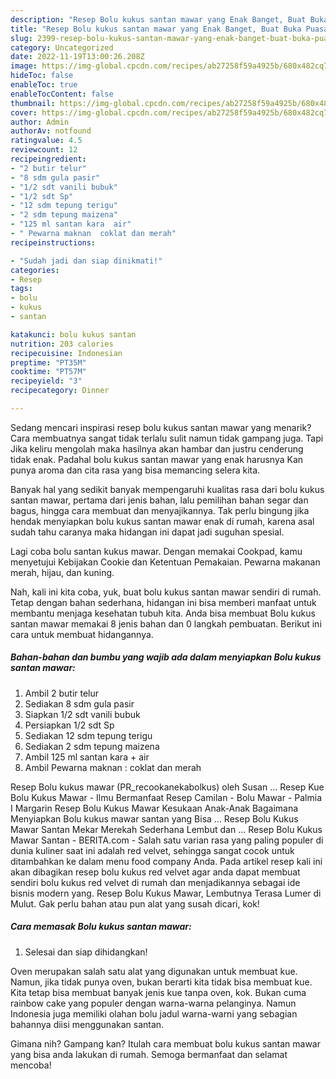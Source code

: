 ```yaml
---
description: "Resep Bolu kukus santan mawar yang Enak Banget, Buat Buka Puasa Bisa Manjain Lidah"
title: "Resep Bolu kukus santan mawar yang Enak Banget, Buat Buka Puasa Bisa Manjain Lidah"
slug: 2399-resep-bolu-kukus-santan-mawar-yang-enak-banget-buat-buka-puasa-bisa-manjain-lidah
category: Uncategorized
date: 2022-11-19T13:00:26.208Z
image: https://img-global.cpcdn.com/recipes/ab27258f59a4925b/680x482cq70/bolu-kukus-santan-mawar-foto-resep-utama.jpg
hideToc: false
enableToc: true
enableTocContent: false
thumbnail: https://img-global.cpcdn.com/recipes/ab27258f59a4925b/680x482cq70/bolu-kukus-santan-mawar-foto-resep-utama.jpg
cover: https://img-global.cpcdn.com/recipes/ab27258f59a4925b/680x482cq70/bolu-kukus-santan-mawar-foto-resep-utama.jpg
author: Admin
authorAv: notfound
ratingvalue: 4.5
reviewcount: 12
recipeingredient:
- "2 butir telur"
- "8 sdm gula pasir"
- "1/2 sdt vanili bubuk"
- "1/2 sdt Sp"
- "12 sdm tepung terigu"
- "2 sdm tepung maizena"
- "125 ml santan kara  air"
- " Pewarna maknan  coklat dan merah"
recipeinstructions:

- "Sudah jadi dan siap dinikmati!"
categories:
- Resep
tags:
- bolu
- kukus
- santan

katakunci: bolu kukus santan 
nutrition: 203 calories
recipecuisine: Indonesian
preptime: "PT35M"
cooktime: "PT57M"
recipeyield: "3"
recipecategory: Dinner

---
```



Sedang mencari inspirasi resep bolu kukus santan mawar yang menarik? Cara membuatnya sangat tidak terlalu sulit namun tidak gampang juga. Tapi Jika keliru mengolah maka hasilnya akan hambar dan justru cenderung tidak enak. Padahal bolu kukus santan mawar yang enak harusnya Kan punya aroma dan cita rasa yang bisa memancing selera kita.


Banyak hal yang sedikit banyak mempengaruhi kualitas rasa dari bolu kukus santan mawar, pertama dari jenis bahan, lalu pemilihan bahan segar dan bagus, hingga cara membuat dan menyajikannya. Tak perlu bingung jika hendak menyiapkan bolu kukus santan mawar enak di rumah, karena asal sudah tahu caranya maka hidangan ini dapat jadi suguhan spesial.

Lagi coba bolu santan kukus mawar. Dengan memakai Cookpad, kamu menyetujui Kebijakan Cookie dan Ketentuan Pemakaian. Pewarna makanan merah, hijau, dan kuning.


Nah, kali ini kita coba, yuk, buat bolu kukus santan mawar sendiri di rumah. Tetap dengan bahan sederhana, hidangan ini bisa memberi manfaat untuk membantu menjaga kesehatan tubuh kita. Anda bisa membuat Bolu kukus santan mawar memakai 8 jenis bahan dan 0 langkah pembuatan. Berikut ini cara untuk membuat hidangannya.

<!--inarticleads1-->

##### Bahan-bahan dan bumbu yang wajib ada dalam menyiapkan Bolu kukus santan mawar:

1. Ambil 2 butir telur
1. Sediakan 8 sdm gula pasir
1. Siapkan 1/2 sdt vanili bubuk
1. Persiapkan 1/2 sdt Sp
1. Sediakan 12 sdm tepung terigu
1. Sediakan 2 sdm tepung maizena
1. Ambil 125 ml santan kara + air
1. Ambil  Pewarna maknan : coklat dan merah


Resep Bolu kukus mawar (PR_recookanekabolkus) oleh Susan … Resep Kue Bolu Kukus Mawar - Ilmu Bermanfaat Resep Camilan - Bolu Mawar - Palmia I Margarin Resep Bolu Kukus Mawar Kesukaan Anak-Anak Bagaimana Menyiapkan Bolu kukus mawar santan yang Bisa … Resep Bolu Kukus Mawar Santan Mekar Merekah Sederhana Lembut dan … Resep Bolu Kukus Mawar Santan - BERITA.com - Salah satu varian rasa yang paling populer di dunia kuliner saat ini adalah red velvet, sehingga sangat cocok untuk ditambahkan ke dalam menu food company Anda. Pada artikel resep kali ini akan dibagikan resep bolu kukus red velvet agar anda dapat membuat sendiri bolu kukus red velvet di rumah dan menjadikannya sebagai ide bisnis modern yang. Resep Bolu Kukus Mawar, Lembutnya Terasa Lumer di Mulut. Gak perlu bahan atau pun alat yang susah dicari, kok! 

<!--inarticleads2-->

##### Cara memasak Bolu kukus santan mawar:


1. Selesai dan siap dihidangkan!

Oven merupakan salah satu alat yang digunakan untuk membuat kue. Namun, jika tidak punya oven, bukan berarti kita tidak bisa membuat kue. Kita tetap bisa membuat banyak jenis kue tanpa oven, kok. Bukan cuma rainbow cake yang populer dengan warna-warna pelanginya. Namun Indonesia juga memiliki olahan bolu jadul warna-warni yang sebagian bahannya diisi menggunakan santan. 

Gimana nih? Gampang kan? Itulah cara membuat bolu kukus santan mawar yang bisa anda lakukan di rumah. Semoga bermanfaat dan selamat mencoba!
